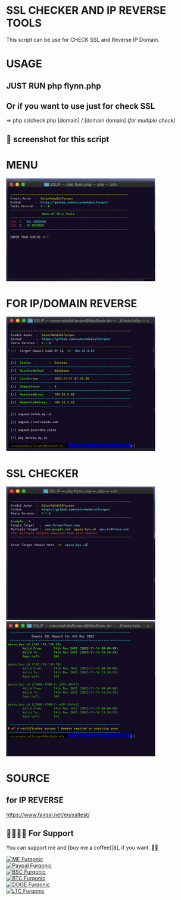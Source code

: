 # SSL CHECKER AND IP REVERSE TOOLS

This script can be use for CHECK SSL and Reverse IP Domain.

# USAGE

## JUST RUN php flynn.php
## Or if you want to use just for check SSL
=> php sslcheck.php [domain] / [domain domain] *(for multiple check)* 

## 👋 screenshot for this script

# MENU

<img src="/IMG/1.png" width=400>

# FOR IP/DOMAIN REVERSE

<img src="/IMG/reverseip.png" width=400>

# SSL CHECKER

<img src="/IMG/1-sslcheck.png" width=400>

<img src="/IMG/2-sslcheck.png.png" width=400>

# SOURCE

## for IP REVERSE

https://www.fairssl.net/en/ssltest/

## 🤜🏻🤛🏻 For Support

You can support me and [buy me a coffee][8], if you want. 🙏🏻

[![ME Furqonic](https://img.shields.io/badge/SUPPORT-ME-succsess.svg?style=flat)](Support)
<br>
[![Paypal Furqonic](https://img.shields.io/badge/$-Paypal-informasional.svg?style=flat)](https://paypal.me/caturmahdialfurqon)
<br>
[![BSC Furqonic](https://img.shields.io/badge/BSC-0x0cacb28b61d9e4240aad91da5b7ba039a3b563aa-informational.svg?style=flat)](https://bscscan.com/address/0x0cacb28b61d9e4240aad91da5b7ba039a3b563aa)
<br>
[![BTC Furqonic](https://img.shields.io/badge/BTC-1FKswVkZzu4qgnJGGBnd63mhVfRKVHgSt1-informational.svg?style=flat)](https://pastebin.com/raw/tT9Uq6nx)
<br>
[![DOGE Furqonic](https://img.shields.io/badge/DOGE-DAb3FBAQckm9DtkM6QxaXoQ61WN8kSHVbk-informational.svg?style=flat)](https://pastebin.com/raw/tT9Uq6nx)
<br>
[![LTC Furqonic](https://img.shields.io/badge/LTC-M8FkA5XMxsj6NP5MNrfkhqFWYUPbcunQgh-informational.svg?style=flat)](https://pastebin.com/raw/tT9Uq6nx)

<br>
